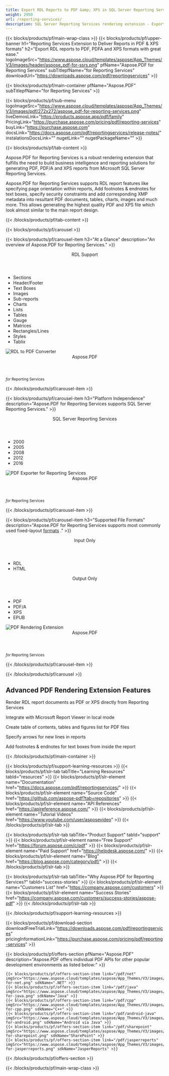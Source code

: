 ```yaml
---
title: Export RDL Reports to PDF &amp; XPS in SQL Server Reporting Services 
weight: 2950
url: /reporting-services/ 
description: SQL Server Reporting Services rendering extension - Export PDF PDF/A and XPS reports containing tables charts and images from SQL Server
---
```


{{< blocks/products/pf/main-wrap-class >}}
{{< blocks/products/pf/upper-banner h1="Reporting Services Extension to Deliver Reports in PDF & XPS formats" h2="Export RDL reports to PDF, PDFA and XPS formats with great ease." logoImageSrc="https://www.aspose.cloud/templates/aspose/App_Themes/V3/images/header/aspose_pdf-for-ssrs.png" pfName="Aspose.PDF for Reporting Services" subTitlepfName="for Reporting Services" downloadUrl="https://downloads.aspose.com/pdf/reportingservices" >}}

{{< blocks/products/pf/main-container pfName="Aspose.PDF" subTitlepfName="for Reporting Services" >}}

{{< blocks/products/pf/sub-menu logoImageSrc="https://www.aspose.cloud/templates/aspose/App_Themes/V3/images/pdf/272x272/aspose_pdf-for-reporting-services.png" liveDemosLink="https://products.aspose.app/pdf/family" PricingLink="https://purchase.aspose.com/pricing/pdf/reporting-services" buyLink="https://purchase.aspose.com" docsLink="https://docs.aspose.com/pdf/reportingservices/release-notes/" instalationsDocsLink="" nugetLink="" nugetPackageName="" >}}

{{< blocks/products/pf/tab-content >}}
<p>
 Aspose.PDF for Reporting Services is a robust rendering extension that fulfills the need to build business intelligence and reporting solutions for generating PDF, PDF/A and XPS reports from Microsoft SQL Server Reporting Services.
</p>

<p>
 Aspose.PDF for Reporting Services supports RDL report features like specifying page orientation within reports, Add footnotes &amp; endnotes for text boxes, specify security constraints and add corresponding XMP metadata into resultant PDF documents, tables, charts, images and much more. This allows generating the highest quality PDF and XPS file which look almost similar to the main report design.
</p>

{{< /blocks/products/pf/tab-content >}}

<!--Diagrams Start-->
{{< blocks/products/pf/carousel >}}

{{< blocks/products/pf/carousel-item h3="At a Glance" description="An overview of Aspose.PDF for Reporting Services." >}}
<div class="diagram1 d1-rs">
 <div class="d1-row">
  <div class="d1-col d1-left">
   <header>
    <i class="fa fa-file-image-o">
    </i>
    RDL Support
   </header>
   <ul>
    <li>
     Sections
    </li>
    <li>
     Header/Footer
    </li>
    <li>
     Text Boxes
    </li>
    <li>
     Images
    </li>
    <li>
     Sub-reports
    </li>
    <li>
     Charts
    </li>
    <li>
     Lists
    </li>
    <li>
     Tables
    </li>
    <li>
     Gauge
    </li>
    <li>
     Matrices
    </li>
    <li>
     Rectangles/Lines
    </li>
    <li>
     Styles
    </li>
    <li>
     Tablix
    </li>
   </ul>
  </div>
  <!--/left-->
  <div class="d1-col d1-right">
  </div>
  <!--/right-->
 </div>
 <!--/row-->
 <div class="d1-logo">
  <img alt="RDL to PDF Converter" src="https://www.aspose.cloud/templates/aspose/App_Themes/V3/images/pdf/272x272/aspose_pdf-for-reporting-services.png"/>
  <header>
   Aspose.PDF
  </header>
  <footer>
   <small>
    <em>
     for
    </em>
    Reporting Services
   </small>
  </footer>
 </div>
 <!--/logo-->
</div>

{{< /blocks/products/pf/carousel-item >}}

{{< blocks/products/pf/carousel-item h3="Platform Independence" description="Aspose.PDF for Reporting Services supports SQL Server Reporting Services." >}}
<div class="diagram1 d1-rs">
 <div class="d1-row">
  <div class="d1-col d1-left">
  </div>
  <!--/left-->
  <div class="d1-col d1-right">
   <header style="padding-left: 0px;">
    <i class="fa fa-cubes">
    </i>
    SQL Server Reporting Services
   </header>
   <ul>
    <li>
     2000
    </li>
    <li>
     2005
    </li>
    <li>
     2008
    </li>
    <li>
     2012
    </li>
    <li>
     2016
    </li>
   </ul>
  </div>
  <!--/right-->
 </div>
 <!--/row-->
 <div class="d1-logo">
  <img alt="PDF Exporter for Reporting Services" src="https://www.aspose.cloud/templates/aspose/App_Themes/V3/images/pdf/272x272/aspose_pdf-for-reporting-services.png"/>
  <header>
   Aspose.PDF
  </header>
  <footer>
   <small>
    <em>
     for
    </em>
    Reporting Services
   </small>
  </footer>
 </div>
 <!--/logo-->
</div>

{{< /blocks/products/pf/carousel-item >}}

{{< blocks/products/pf/carousel-item h3="Supported File Formats" description="Aspose.PDF for Reporting Services supports most commonly used fixed-layout [formats](https://docs.aspose.com/pdf/reportingservices/supported-file-formats/)  ." >}}
<div class="diagram1 d2 d1-rs">
 <div class="d1-row">
  <div class="d1-col d1-left">
   <header>
    <i class="fa fa-long-arrow-down">
    </i>
    Input Only
   </header>
   <ul>
    <li>
     RDL
    </li>
    <li>
     HTML
    </li>
   </ul>
  </div>
  <!--/left-->
  <div class="d1-col d1-right">
   <header>
    <i class="fa fa-mail-forward">
    </i>
    Output Only
   </header>
   <ul>
    <li>
     PDF
    </li>
    <li>
     PDF/A
    </li>
    <li>
     XPS
    </li>
    <li>
     EPUB
    </li>
   </ul>
  </div>
  <!--/right-->
 </div>
 <!--/row-->
 <div class="d1-logo">
  <img alt="PDF Rendering Extension" src="https://www.aspose.cloud/templates/aspose/App_Themes/V3/images/pdf/272x272/aspose_pdf-for-reporting-services.png"/>
  <header>
   Aspose.PDF
  </header>
  <footer>
   <small>
    <em>
     for
    </em>
    Reporting Services
   </small>
  </footer>
 </div>
 <!--/logo-->
</div>

{{< /blocks/products/pf/carousel-item >}}

{{< /blocks/products/pf/carousel >}}
<!--Diagrams End-->

<!--Feature-section Start-->
<div class="container-fluid features-section bg-gray singleproduct">
 <a class="anchor" id="features" name="features">
 </a>
 <div class="row">
  <div class="container">
   <h2 class="pr-ft">
    Advanced PDF Rendering Extension Features
   </h2>
   <p>
   </p>
   <div class="col-lg-4">
    <em class="fa fa-file-pdf-o ico-blue fa-2x col-lg-2">
    </em>
    <p class="col-lg-10">
     Render RDL report documents as PDF or XPS directly from Reporting Services
    </p>
   </div>
   <div class="col-lg-4">
    <em class="fa fa-cog ico-blue fa-2x col-lg-2">
    </em>
    <p class="col-lg-10">
     Integrate with Microsoft Report Viewer in local mode
    </p>
   </div>
   <div class="col-lg-4">
    <em class="fa fa-list-alt ico-blue fa-2x col-lg-2">
    </em>
    <p class="col-lg-10">
     Create table of contents, tables and figures list for PDF files
    </p>
   </div>
   <div class="col-lg-4">
    <em class="fa fa-exchange ico-blue fa-2x col-lg-2">
    </em>
    <p class="col-lg-10">
     Specify arrows for new lines in reports
    </p>
   </div>
   <div class="col-lg-4">
    <em class="fa fa-sticky-note-o ico-blue fa-2x col-lg-2">
    </em>
    <p class="col-lg-10">
     Add footnotes &amp; endnotes for text boxes from inside the report
    </p>
   </div>
   <!--

<div class="col-lg-4"><em class="fa fa-file-code-o ico-blue fa-2x col-lg-2"> </em>

<p class="col-lg-10">Render HTML code within textboxes in HTML rather than standard plain text</p>

</div>

-->
   <div class="col-lg-4">
    <em class="fa fa-line-chart ico-blue fa-2x col-lg-2">
    </em>
    <p class="col-lg-10">
     Explicitly specify the orientation of each page within reports
    </p>
   </div>
   <div class="col-lg-4">
    <em class="fa fa-lock ico-blue fa-2x col-lg-2">
    </em>
    <p class="col-lg-10">
     Specify security constraints for the resultant document
    </p>
   </div>
   <div class="col-lg-4">
    <em class="fa fa-font ico-blue fa-2x col-lg-2">
    </em>
    <p class="col-lg-10">
     Embed font information into the resultant file
    </p>
   </div>
   <div class="col-lg-4">
    <em class="fa fa-file-excel-o ico-blue fa-2x col-lg-2">
    </em>
    <p class="col-lg-10">
     Specify page size information for the resultant PDF &amp; XPS
    </p>
   </div>
   <div class="col-lg-4">
    <em class="fa fa-server ico-blue fa-2x col-lg-2">
    </em>
    <p class="col-lg-10">
     Add corresponding XMP metadata into resultant PDF documents
    </p>
   </div>
   <div class="col-lg-4">
    <em class="fa fa-file-pdf-o ico-blue fa-2x col-lg-2">
    </em>
    <p class="col-lg-10">
     Create PDF/A compliant documents
    </p>
   </div>
   <div class="col-lg-4">
    <em class="fa fa-expand ico-blue fa-2x col-lg-2">
    </em>
    <p class="col-lg-10">
     Set the page margin size information for produced PDF documents
    </p>
   </div>
   <div class="col-lg-12">
    <h2 class="h2title">
     Broad RDL Support
    </h2>
    <p>
     Aspose.PDF for Reporting Services supports the RDL specification. So no need to customize or redesign existing reports to work with the extension. One can use any RDL report designer of his choice and the exported report will be exactly similar as designed.
    </p>
    <!-- 

<p>Aspose.PDF for Reporting Services supports the following RDL elements:</p>

<div class="col-lg-4">

<ul class="unstyled">

<li>Sections</li>

<li>Headers</li>

<li>Footers</li>

<li>Textboxes</li>

</ul>

</div>

<div class="col-lg-4">

<ul class="unstyled">

<li>Images</li>

<li>Charts</li>

<li>Lists</li>

<li>Tables</li>

</ul>

</div>

<div class="col-lg-4">

<ul class="unstyled">

<li>Matrices</li>

<li>Styles</li>

<li>Rectangles</li>

<li>Lines</li>

</ul>

</div>

-->
   </div>
   <div class="col-lg-12">
    <h2 class="h2title">
     Parametric Support
    </h2>
    <p>
     You can specify many configuration parameters that have an effect on how Aspose.PDF for Reporting Services generates documents. The following list defines a handful of the many parameters supported by Aspose.PDF for Reporting Services.
    </p>
    <div class="col-lg-3">
     <ul class="unstyled">
      <li>
       Page orientation
      </li>
      <li>
       HTML formatting
      </li>
      <li>
       Security settings
      </li>
      <li>
       Row across pages
      </li>
     </ul>
    </div>
    <div class="col-lg-3">
     <ul class="unstyled">
      <li>
       IsFont Embedded
      </li>
      <li>
       Page Margin Size
      </li>
      <li>
       Page size
      </li>
      <li>
       XMP MetaData
      </li>
     </ul>
    </div>
    <div class="col-lg-3">
     <ul class="unstyled">
      <li>
       PDF conformance
      </li>
      <li>
       List Section
      </li>
      <li>
       Footnote or endnote
      </li>
      <li>
       Line arrows
      </li>
     </ul>
    </div>
    <div class="col-lg-3">
     <ul class="unstyled">
      <li>
       Page Rotating Angle
      </li>
      <li>
       PDF Compression
      </li>
      <li>
       Text Alignment Options
      </li>
     </ul>
    </div>
   </div>
   <div class="col-lg-12">
    <h2 class="h2title">
     Integration with Microsoft Report Viewer
    </h2>
    <p>
     Aspose.PDF for Reporting Services can easily be integrated with Microsoft Report viewer where the Report Viewer can generate reports independently using a built-in engine (local mode), or it can display reports that are generated through Microsoft SQL Server Reporting Services Report Server (remote mode).
    </p>
   </div>
   <div class="col-lg-12">
    <h2 class="h2title">
     Generate PDF/A Compliant Documents
    </h2>
    <p>
     Aspose.PDF for Reporting Services supports certain configuration parameters that affect how the PDF document will be generated. Among these is
     <strong>
      PdfConformance
     </strong>
     , which can be used to generate the resultant PDF in PDF/A compliant format, if needed.
    </p>
   </div>
   <div class="col-lg-12">
    <h2 class="h2title">
     Adobe Acrobat Automation – Not Needed
    </h2>
    <p>
     Aspose.PDF for Reporting Services is built using managed code that can be installed and deployed as a single MSI installer or as a separator without needing Adobe Acrobat installed. It is easier and flexible to use compared to Adobe Acrobat automation.
    </p>
   </div>
  </div>
 </div>
</div>
<!--Feature-section End-->

{{< /blocks/products/pf/main-container >}}


{{< blocks/products/pf/support-learning-resources >}}
{{< blocks/products/pf/slr-tab tabTitle="Learning Resources" tabId="resources" >}}
{{< blocks/products/pf/slr-element name="Documentation" href="https://docs.aspose.com/pdf/reportingservices/" >}}
{{< blocks/products/pf/slr-element name="Source Code" href="https://github.com/aspose-pdf?tab=repositories" >}}
{{< blocks/products/pf/slr-element name="API References" href="https://apireference.aspose.com/" >}}
{{< blocks/products/pf/slr-element name="Tutorial Videos" href="https://www.youtube.com/user/asposevideo" >}}
{{< /blocks/products/pf/slr-tab >}}

{{< blocks/products/pf/slr-tab tabTitle="Product Support" tabId="support" >}}
{{< blocks/products/pf/slr-element name="Free Support" href="https://forum.aspose.com/c/pdf" >}}
{{< blocks/products/pf/slr-element name="Paid Support" href="https://helpdesk.aspose.com/" >}}
{{< blocks/products/pf/slr-element name="Blog" href="https://blog.aspose.com/category/pdf/" >}}
{{< /blocks/products/pf/slr-tab >}}

{{< blocks/products/pf/slr-tab tabTitle="Why Aspose.PDF for Reporting Services?" tabId="success-stories" >}}
{{< blocks/products/pf/slr-element name="Customers List" href="https://company.aspose.com/customers" >}}
{{< blocks/products/pf/slr-element name="Success Stories" href="https://company.aspose.com/customers/success-stories/aspose-pdf" >}}
{{< /blocks/products/pf/slr-tab >}}

{{< /blocks/products/pf/support-learning-resources >}}

{{< blocks/products/pf/download-section downloadFreeTrialLink="https://downloads.aspose.com/pdf/reportingservices" pricingInformationLink="https://purchase.aspose.com/pricing/pdf/reporting-services" >}}

{{< blocks/products/pf/offers-section pfName="Aspose.PDF" description="Aspose.PDF offers individual PDF APIs for other popular development environments as listed below:" >}}

    {{< blocks/products/pf/offers-section-item link="/pdf/net" imgSrc="https://www.aspose.cloud/templates/aspose/App_Themes/V3/images/pdf/272x272/aspose_pdf-for-net.png" sdkName=".NET" >}}
    {{< blocks/products/pf/offers-section-item link="/pdf/java" imgSrc="https://www.aspose.cloud/templates/aspose/App_Themes/V3/images/pdf/272x272/aspose_pdf-for-java.png" sdkName="Java" >}}
    {{< blocks/products/pf/offers-section-item link="/pdf/cpp" imgSrc="https://www.aspose.cloud/templates/aspose/App_Themes/V3/images/pdf/272x272/aspose_pdf-for-cpp.png" sdkName="C++" >}}
    {{< blocks/products/pf/offers-section-item link="/pdf/android-java" imgSrc="https://www.aspose.cloud/templates/aspose/App_Themes/V3/images/pdf/272x272/aspose_pdf-for-android.png" sdkName="Android via Java" >}}
    {{< blocks/products/pf/offers-section-item link="/pdf/sharepoint" imgSrc="https://www.aspose.cloud/templates/aspose/App_Themes/V3/images/pdf/272x272/aspose_pdf-for-sharepoint.png" sdkName="SharePoint" >}}
    {{< blocks/products/pf/offers-section-item link="/pdf/jasperreports" imgSrc="https://www.aspose.cloud/templates/aspose/App_Themes/V3/images/pdf/272x272/aspose_pdf-for-jasperreports.png" sdkName="JasperReports" >}}

{{< /blocks/products/pf/offers-section >}}

{{< /blocks/products/pf/main-wrap-class >}}